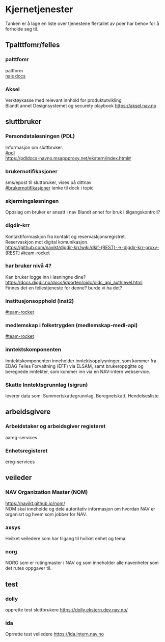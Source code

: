 # Kjernetjenester
Tanken er å lage en liste over tjenestene flertallet av poer har behov for å forholde seg til.

## Tpalttfomr/felles

### palttfomr  
paltform  
[nais docs](https://doc.nais.io)

### Aksel
Verktøykasse med relevant innhold for produktutvikling  
Blandt annet Designsystemet og securety playbook
https://aksel.nav.no

## sluttbruker
### Persondataløsningen (PDL)
Informasjon om sluttbruker.  
[#pdl](https://nav-it.slack.com/archives/C84H68ESC)  
https://pdldocs-navno.msappproxy.net/ekstern/index.html#

### brukernotifikasjoner
sms/epost til sluttbruker, vises på dittnav  
[#brukernotifikasjoner](https://nav-it.slack.com/archives/CR61BPH7G) lenke til dock i topic

### skjermingsløsningen
Oppslag om bruker er ansatt i nav
Blandt annet for bruk i tilgangskontroll?

### digdir-krr
Kontaktiformaskjon fra kontakt og reservaskjonsregistret.  
Reservaskjon mot digital komunikasjon.  
https://github.com/navikt/digdir-krr/wiki/dkif-(REST)-→-digdir-krr-proxy-(REST)
[#team-rocket](https://nav-it.slack.com/archives/C01BXHWPLR4)

### har bruker nivå 4?
Kan bruker logge inn i løsningne dine?
https://docs.digdir.no/docs/idporten/oidc/oidc_api_authlevel.html  
Finnes det en fellestjeneste for denne? burde vi ha det?

### institusjonsopphold (inst2)
[#team-rocket](https://nav-it.slack.com/archives/C01BXHWPLR4)

### medlemskap i folketrygden (medlemskap-medl-api)
[#team-rocket](https://nav-it.slack.com/archives/C01BXHWPLR4)


### inntektskomponenten
Inntektskomponenten inneholder inntektsopplysninger, som kommer fra EDAG Felles Forvaltning (EFF) via ELSAM, samt brukeroppgitte og beregnede inntekter, som kommer inn via en NAV-intern webservice.
### Skatte Inntektsgrunnlag (sigrun)
leverer data som:
Summertskattegrunnlag, Beregnetskatt, Hendelsesliste

## arbeidsgivere
### Arbeidstaker og arbeidsgiver registeret 
aareg-services

### Enhetsregisteret 
ereg-services

## veileder

### NAV Organization Master  (NOM)
https://navikt.github.io/nom/  
NOM skal inneholde og dele autoritativ informasjon om hvordan NAV er organisrt og hvem som jobber for NAV.

### axsys
Hvilket veiledere som har tilgang til hvilket enhet og tema.

### norg
NORG som er rutingmaster i NAV og som inneholder alle navenheter som det rutes oppgaver til.

## test

### dolly
opprette test sluttbrukere
https://dolly.ekstern.dev.nav.no/

### ida
Oprrette test veiledere
https://ida.intern.nav.no
